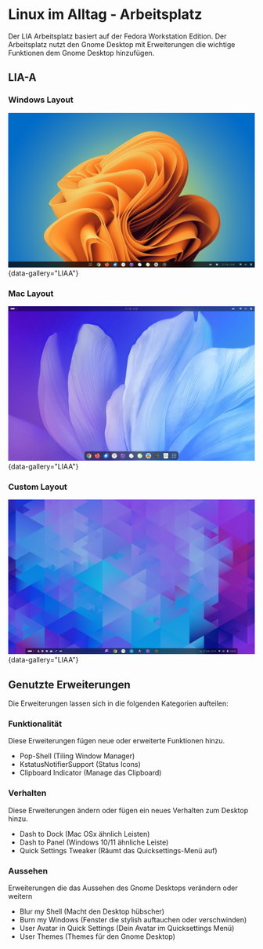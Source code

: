 # Linux im Alltag - Arbeitsplatz

Der LIA Arbeitsplatz basiert auf der Fedora Workstation Edition.  Der Arbeitsplatz nutzt den Gnome Desktop mit Erweiterungen die wichtige Funktionen dem Gnome Desktop hinzufügen.

## LIA-A

### Windows Layout
![LIA - Arbeitsplatz](img/LIAA-Windows.png){data-gallery="LIAA"}

### Mac Layout
![LIA - Arbeitsplatz](img/LIAA-Mac.png){data-gallery="LIAA"}

### Custom Layout
![LIA - Arbeitsplatz](img/LIAA-Custom.png){data-gallery="LIAA"}

## Genutzte Erweiterungen

Die Erweiterungen lassen sich in die folgenden Kategorien aufteilen:

### Funktionalität

Diese Erweiterungen fügen neue oder erweiterte Funktionen hinzu.

- Pop-Shell (Tiling Window Manager)
- KstatusNotifierSupport (Status Icons)
- Clipboard Indicator (Manage das Clipboard)

### Verhalten

Diese Erweiterungen ändern oder fügen ein neues Verhalten zum Desktop hinzu.

- Dash to Dock (Mac OSx ähnlich Leisten)
- Dash to Panel (Windows 10/11 ähnliche Leiste)
- Quick Settings Tweaker (Räumt das Quicksettings-Menü auf)


### Aussehen

Erweiterungen die das Aussehen des Gnome Desktops verändern oder weitern

- Blur my Shell (Macht den Desktop hübscher)
- Burn my Windows (Fenster die stylish auftauchen oder verschwinden)
- User Avatar in Quick Settings (Dein Avatar im Quicksettings Menü)
- User Themes (Themes für den Gnome Desktop)

